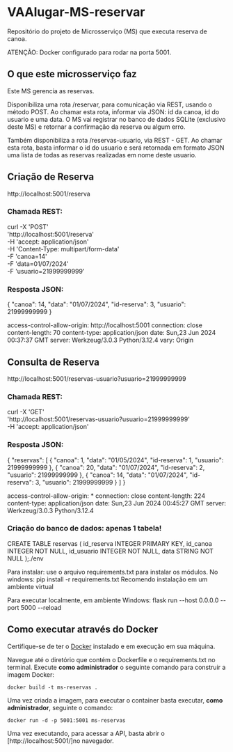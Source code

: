 # VAAlugar-MS-reservar
Repositório do projeto de Microsserviço (MS) que executa reserva de canoa.

ATENÇÃO: Docker configurado para rodar na porta 5001.

## O que este microsserviço faz
Este MS gerencia as reservas.

Disponibiliza uma rota /reservar, para comunicação via REST, usando o método POST. Ao chamar esta rota, informar via JSON: id da canoa, id do usuario e uma data.
O MS vai registrar no banco de dados SQLite (exclusivo deste MS) e retornar a confirmação da reserva ou algum erro.

Também disponibiliza a rota /reservas-usuario, via REST - GET. Ao chamar esta rota, basta informar o id do usuario e será retornada em formato JSON uma lista de todas as reservas realizadas em nome deste usuario.

## Criação de Reserva
http://localhost:5001/reserva

### Chamada REST:
curl -X 'POST' \
  'http://localhost:5001/reserva' \
  -H 'accept: application/json' \
  -H 'Content-Type: multipart/form-data' \
  -F 'canoa=14' \
  -F 'data=01/07/2024' \
  -F 'usuario=21999999999'

### Resposta JSON:
{
  "canoa": 14,
  "data": "01/07/2024",
  "id-reserva": 3,
  "usuario": 21999999999
}

 access-control-allow-origin: http://localhost:5001 
 connection: close 
 content-length: 70 
 content-type: application/json 
 date: Sun,23 Jun 2024 00:37:37 GMT 
 server: Werkzeug/3.0.3 Python/3.12.4 
 vary: Origin 

## Consulta de Reserva
http://localhost:5001/reservas-usuario?usuario=21999999999

### Chamada REST:
curl -X 'GET' \
  'http://localhost:5001/reservas-usuario?usuario=21999999999' \
  -H 'accept: application/json'

### Resposta JSON:
{
  "reservas": [
    {
      "canoa": 1,
      "data": "01/05/2024",
      "id-reserva": 1,
      "usuario": 21999999999
    },
    {
      "canoa": 20,
      "data": "01/07/2024",
      "id-reserva": 2,
      "usuario": 21999999999
    },
    {
      "canoa": 14,
      "data": "01/07/2024",
      "id-reserva": 3,
      "usuario": 21999999999
    }
  ]
}

 access-control-allow-origin: * 
 connection: close 
 content-length: 224 
 content-type: application/json 
 date: Sun,23 Jun 2024 00:45:27 GMT 
 server: Werkzeug/3.0.3 Python/3.12.4 


### Criação do banco de dados: apenas 1 tabela!
CREATE TABLE reservas (
    id_reserva INTEGER PRIMARY KEY,
    id_canoa   INTEGER NOT NULL,
    id_usuario INTEGER NOT NULL,
    data       STRING NOT NULL
);./env


Para instalar:
use o arquivo requirements.txt para instalar os módulos. No windows:
pip install -r requirements.txt
Recomendo instalação em um ambiente virtual

Para executar localmente, em ambiente Windows:
flask run --host 0.0.0.0 --port 5000 --reload


## Como executar através do Docker

Certifique-se de ter o [Docker](https://docs.docker.com/engine/install/) instalado e em execução em sua máquina.

Navegue até o diretório que contém o Dockerfile e o requirements.txt no terminal.
Execute **como administrador** o seguinte comando para construir a imagem Docker:

```
docker build -t ms-reservas .
```

Uma vez criada a imagem, para executar o container basta executar, **como administrador**, seguinte o comando:

```
docker run -d -p 5001:5001 ms-reservas
```

Uma vez executando, para acessar a API, basta abrir o [http://localhost:5001/]no navegador.
